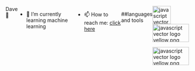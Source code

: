 <div style="display:flex;justify-content:center>
![me](https://media.giphy.com/media/LmNwrBhejkK9EFP504/giphy.gif)
            </div>
# Hi there i am <a href="https://dawit-mekonnen.vercel.app/">Dave</a>👋


<!-- [![Header](https://raw.githubusercontent.com/Dave-lab12/<OWNER>/<OWNER>/giphy.gif "Header")](https://media.giphy.com/media/LmNwrBhejkK9EFP504/giphy.gif) -->
<!--
**Dave-lab12/Dave-lab12** is a ✨ _special_ ✨ repository because its `README.md` (this file) appears on your GitHub profile.

Here are some ideas to get you started:
-->
<!-- - 🔭 I’m currently working on m -->
- 🌱 I’m currently learning machine learning
<!-- - 👯 I’m looking to collaborate on ... -->
<!-- - 🤔 I’m looking for help with ... -->
<!-- - 💬 Ask me about ... -->
- 📫 How to reach me: <a href="mailto:dwtmekonnen123@gmail.com">click here</a>
<!-- - 😄 Pronouns: ... -->
<!-- - ⚡ Fun fact: ... -->
##languages and tools
<br/>
<div>
<img src="https://www.freepnglogos.com/uploads/javascript-png/javascript-vector-logo-yellow-png-transparent-javascript-vector-12.png" width="50" height="50" alt="javascript vector logo yellow png transparent javascript vector" />

<img src="https://png2.cleanpng.com/sh/83de83b990f3972c1ed28507ea645427/L0KzQYm3VME3N51uiZH0aYP2gLBuTf5wbJYyguU2anH5ccTqkvlxfF54feRBZYKwg7rrhb10a6NuiOZybnewgsbpmb02aZU5fdYDNXLnRoTtUb40PGQ5TaI9MkG4QoSCUMM5P2g8T6cDLoDxd1==/kisspng-node-js-javascript-server-side-scripting-ruby-5ad4ed85bd63f1.3434504215239038777758.png" width="100" height="50" alt="javascript vector logo yellow png transparent javascript vector" />

<img src="https://banner2.cleanpng.com/20180512/fsq/kisspng-react-javascript-library-github-5af70e3c30fa08.4665072115261404762006.jpg
" width="100" height="50" alt="javascript vector logo yellow png transparent javascript vector" />
  </div>
